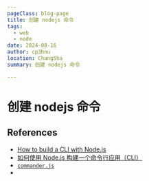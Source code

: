 ```yaml
---
pageClass: blog-page
title: 创建 nodejs 命令 
tags:
  - web
  - node
date: 2024-08-16
author: cp3hnu
location: ChangSha
summary: 创建 nodejs 命令 

---
```


# 创建 nodejs 命令 



## References

- [How to build a CLI with Node.js](https://www.twilio.com/en-us/blog/how-to-build-a-cli-with-node-js)
- [如何使用 Node.js 构建一个命令行应用（CLI）](https://juejin.cn/post/6844903857865097229)
- [`commander.js`](https://github.com/tj/commander.js)
- 
